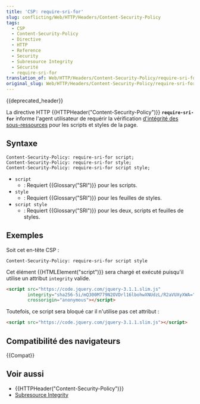 ```yaml
---
title: 'CSP: require-sri-for'
slug: conflicting/Web/HTTP/Headers/Content-Security-Policy
tags:
  - CSP
  - Content-Security-Policy
  - Directive
  - HTTP
  - Reference
  - Security
  - Subresource Integrity
  - Sécurité
  - require-sri-for
translation_of: Web/HTTP/Headers/Content-Security-Policy/require-sri-for
original_slug: Web/HTTP/Headers/Content-Security-Policy/require-sri-for
---
```


{{deprecated_header}}

La directive HTTP {{HTTPHeader("Content-Security-Policy")}} **`require-sri-for`** informe l'agent utilisateur de requérir la vérification [d'intégrité des sous-ressources](/fr/docs/Web/Security/Subresource_Integrity) pour les scripts et styles de la page.

## Syntaxe

```
Content-Security-Policy: require-sri-for script;
Content-Security-Policy: require-sri-for style;
Content-Security-Policy: require-sri-for script style;
```

- `script`
  - : Requiert {{Glossary("SRI")}} pour les scripts.
- `style`
  - : Requiert {{Glossary("SRI")}} pour les feuilles de styles.
- `script style`
  - : Requiert {{Glossary("SRI")}} pour les deux, scripts et feuilles de styles.

## Exemples

Soit cet en-tête CSP :

```
Content-Security-Policy: require-sri-for script style
```

Cet élément {{HTMLElement("script")}} sera chargé et exécuté puisqu'il utilise un attribut `integrity` valide.

```html example-good
<script src="https://code.jquery.com/jquery-3.1.1.slim.js"
        integrity="sha256-5i/mQ300M779N2OVDrl16lbohwXNUdzL/R2aVUXyXWA="
        crossorigin="anonymous"></script>
```

Toutefois, ce script sera bloqué car il n'utilise pas cet attribut :

```html example-bad
<script src="https://code.jquery.com/jquery-3.1.1.slim.js"></script>
```

## Compatibilité des navigateurs

{{Compat}}

## Voir aussi

- {{HTTPHeader("Content-Security-Policy")}}
- [Subresource Integrity](/fr/docs/Web/Security/Subresource_Integrity)
